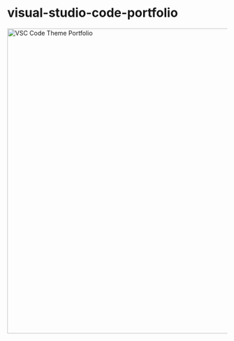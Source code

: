 # visual-studio-code-portfolio
<img src="https://cdn.discordapp.com/attachments/835850564771643402/1089502690490470450/Picsart_23-03-26_16-22-33-391.jpg" alt="VSC Code Theme Portfolio" style="height: 700px; width:700px;"/></br>

